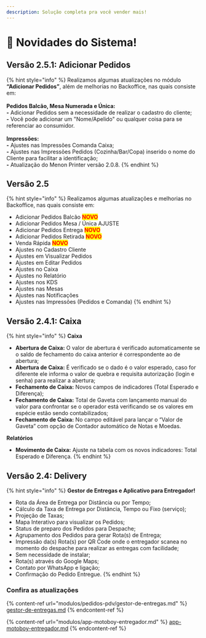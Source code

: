 ```yaml
---
description: Solução completa pra você vender mais!
---
```


# 🚀 Novidades do Sistema!

## Versão 2.5.1: **Adicionar Pedidos**

{% hint style="info" %}
Realizamos algumas atualizações no módulo **“Adicionar Pedidos”**, além de melhorias no Backoffice, nas quais consiste em:\
\
**Pedidos Balcão, Mesa Numerada e Única:**\
**-** Adicionar Pedidos sem a necessidade de realizar o cadastro do cliente;\
**-** Você pode adicionar um "Nome/Apelido" ou qualquer coisa para se referenciar ao consumidor.\
\
**Impressões:**\
**-** Ajustes nas Impressões Comanda Caixa;\
**-** Ajustes nas Impressões Pedidos (Cozinha/Bar/Copa) inserido o nome do Cliente para facilitar a identificação;\
**-** Atualização do Menon Printer versão 2.0.8.
{% endhint %}

## Versão 2.5

{% hint style="info" %}
Realizamos algumas atualizações e melhorias no Backoffice, nas quais consiste em:

* Adicionar Pedidos Balcão  <mark style="color:red;">**NOVO**</mark>
* Adicionar Pedidos Mesa / Única AJUSTE
* Adicionar Pedidos Entrega  <mark style="color:red;">**NOVO**</mark>
* Adicionar Pedidos Retirada <mark style="color:red;">**NOVO**</mark>
* Venda Rápida  <mark style="color:red;">**NOVO**</mark>
* Ajustes no Cadastro Cliente
* Ajustes em Visualizar Pedidos
* Ajustes em Editar Pedidos
* Ajustes no Caixa
* Ajustes no Relatório
* Ajustes nos KDS
* Ajustes nas Mesas
* Ajustes nas Notificações
* Ajustes nas Impressões (Pedidos e Comanda)
{% endhint %}

## Versão 2.4.1: Caixa

{% hint style="info" %}
**Caixa**

* **Abertura de Caixa:** O valor de abertura é verificado automaticamente se o saldo de fechamento do caixa anterior é correspondente ao de abertura;
* **Abertura de Caixa:** É verificado se o dado é o valor esperado, caso for diferente ele informa o valor de quebra e requisita autorização (login e senha) para realizar a abertura;
* **Fechamento de Caixa:** Novos campos de indicadores (Total Esperado e Diferença);
* **Fechamento de Caixa:** Total de Gaveta com lançamento manual do valor para confrontar se o operador está verificando se os valores em espécie estão sendo contabilizados;
* **Fechamento de Caixa:** No campo editável para lançar o “Valor de Gaveta” com opção de Contador automático de Notas e Moedas.

**Relatórios**

* **Movimento de Caixa:** Ajuste na tabela com os novos indicadores: Total Esperado e Diferença.
{% endhint %}

## Versão 2.4: Delivery

{% hint style="info" %}
**Gestor de Entregas e Aplicativo para Entregador!**

* Rota da Área de Entrega por Distância ou por Tempo;&#x20;
* Cálculo da Taxa de Entrega por Distância, Tempo ou Fixo (serviço);&#x20;
* Projeção de Taxas;&#x20;
* Mapa Interativo para visualizar os Pedidos;&#x20;
* Status de preparo dos Pedidos para Despache;&#x20;
* Agrupamento dos Pedidos para gerar Rota(s) de Entrega;&#x20;
* Impressão da(s) Rota(s) por QR Code onde o entregador scanea no momento do despache para realizar as entregas com facilidade;&#x20;
* Sem necessidade de instalar;&#x20;
* Rota(s) através do Google Maps;&#x20;
* Contato por WhatsApp e ligação;&#x20;
* Confirmação do Pedido Entregue.
{% endhint %}

### **Confira as atualizações**

{% content-ref url="modulos/pedidos-pdv/gestor-de-entregas.md" %}
[gestor-de-entregas.md](modulos/pedidos-pdv/gestor-de-entregas.md)
{% endcontent-ref %}

{% content-ref url="modulos/app-motoboy-entregador.md" %}
[app-motoboy-entregador.md](modulos/app-motoboy-entregador.md)
{% endcontent-ref %}
